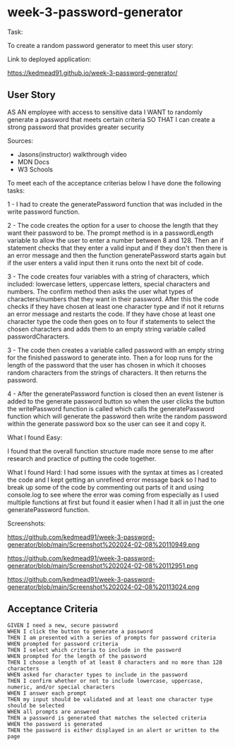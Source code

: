 # week-3-password-generator

Task:

To create a random password generator to meet this user story:

Link to deployed application:

https://kedmead91.github.io/week-3-password-generator/

## User Story

AS AN employee with access to sensitive data
I WANT to randomly generate a password that meets certain criteria
SO THAT I can create a strong password that provides greater security

Sources:
- Jasons(instructor) walkthrough video
- MDN Docs
- W3 Schools 

To meet each of the acceptance criterias below I have done the following tasks:

1 - I had to create the generatePassword function that was included in the write
password function.

2 - The code creates the option for a user to choose the length that they want their password to be. The prompt method is in a passwordLength variable to allow the user to enter a number between 8 and 128. Then an if statement checks that they enter a valid input and if they don't then there is an error message and then the function generatePassword starts again but if the user enters a valid input then it runs onto the next bit of code.

3 - The code creates four variables with a string of characters, which included:
lowercase letters, uppercase letters, special characters and numbers.
The confirm method then asks the user what types of characters/numbers that they want in their password. After this the code checks if they have chosen at least one character type and if not it returns an error message and restarts the code.
If they have chose at least one character type the code then goes on to four if statements to select the chosen characters and adds them to an empty string variable called passwordCharacters.

3 - 
The code then creates a variable called password with an empty string for the finished password to generate into. Then a for loop runs for the length of the password that the user has chosen in which it chooses random characters from the strings of characters.
It then returns the password.

4 - After the generatePassword function is closed then an event listener is added to the generate password button so when the user clicks the button the writePassword function is called which calls the generatePassword function which will generate the password then write the random password within the generate password box so the user can see it and copy it. 

What I found Easy:

I found that the overall function structure made more sense to me after research and practice of putting the code together.

What I found Hard:
I had some issues with the syntax at times as I created the code and I kept getting an unrefined error message back so I had to break up some of the code by commenting out parts of it and using console.log to see where the error was coming from especially as I used multiple functions at first but found it easier when I had it all in just the one generatePassword function.

Screenshots: 

https://github.com/kedmead91/week-3-password-generator/blob/main/Screenshot%202024-02-08%20110949.png

https://github.com/kedmead91/week-3-password-generator/blob/main/Screenshot%202024-02-08%20112951.png

https://github.com/kedmead91/week-3-password-generator/blob/main/Screenshot%202024-02-08%20113024.png

## Acceptance Criteria

```
GIVEN I need a new, secure password
WHEN I click the button to generate a password
THEN I am presented with a series of prompts for password criteria
WHEN prompted for password criteria
THEN I select which criteria to include in the password
WHEN prompted for the length of the password
THEN I choose a length of at least 8 characters and no more than 128 characters
WHEN asked for character types to include in the password
THEN I confirm whether or not to include lowercase, uppercase, numeric, and/or special characters
WHEN I answer each prompt
THEN my input should be validated and at least one character type should be selected
WHEN all prompts are answered
THEN a password is generated that matches the selected criteria
WHEN the password is generated
THEN the password is either displayed in an alert or written to the page
```
